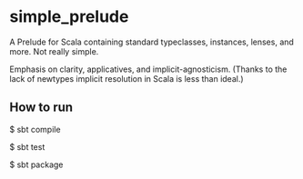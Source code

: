 simple_prelude
==============

A Prelude for Scala containing standard typeclasses, instances, lenses, and more.  Not really simple.

Emphasis on clarity, applicatives, and implicit-agnosticism.  (Thanks to the lack of newtypes
implicit resolution in Scala is less than ideal.)

How to run
----------
$ sbt compile

$ sbt test

$ sbt package
